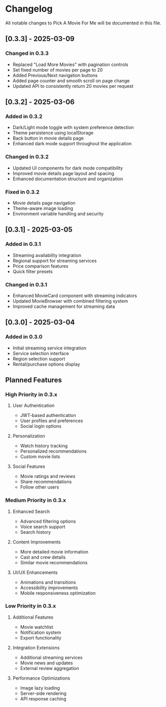 # Changelog

All notable changes to Pick A Movie For Me will be documented in this file.

## [0.3.3] - 2025-03-09

### Changed in 0.3.3

- Replaced "Load More Movies" with pagination controls
- Set fixed number of movies per page to 20
- Added Previous/Next navigation buttons
- Added page counter and smooth scroll on page change
- Updated API to consistently return 20 movies per request

## [0.3.2] - 2025-03-06

### Added in 0.3.2

- Dark/Light mode toggle with system preference detection
- Theme persistence using localStorage
- Back button in movie details page
- Enhanced dark mode support throughout the application

### Changed in 0.3.2

- Updated UI components for dark mode compatibility
- Improved movie details page layout and spacing
- Enhanced documentation structure and organization

### Fixed in 0.3.2

- Movie details page navigation
- Theme-aware image loading
- Environment variable handling and security

## [0.3.1] - 2025-03-05

### Added in 0.3.1

- Streaming availability integration
- Regional support for streaming services
- Price comparison features
- Quick filter presets

### Changed in 0.3.1

- Enhanced MovieCard component with streaming indicators
- Updated MovieBrowser with combined filtering system
- Improved cache management for streaming data

## [0.3.0] - 2025-03-04

### Added in 0.3.0

- Initial streaming service integration
- Service selection interface
- Region selection support
- Rental/purchase options display

## Planned Features

### High Priority in 0.3.x

1. User Authentication
   - JWT-based authentication
   - User profiles and preferences
   - Social login options

2. Personalization
   - Watch history tracking
   - Personalized recommendations
   - Custom movie lists

3. Social Features
   - Movie ratings and reviews
   - Share recommendations
   - Follow other users

### Medium Priority in 0.3.x

1. Enhanced Search
   - Advanced filtering options
   - Voice search support
   - Search history

2. Content Improvements
   - More detailed movie information
   - Cast and crew details
   - Similar movie recommendations

3. UI/UX Enhancements
   - Animations and transitions
   - Accessibility improvements
   - Mobile responsiveness optimization

### Low Priority in 0.3.x

1. Additional Features
   - Movie watchlist
   - Notification system
   - Export functionality

2. Integration Extensions
   - Additional streaming services
   - Movie news and updates
   - External review aggregation

3. Performance Optimizations
   - Image lazy loading
   - Server-side rendering
   - API response caching
